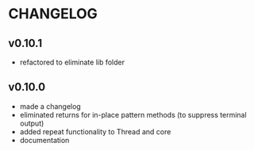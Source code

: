 CHANGELOG
=========

## v0.10.1
- refactored to eliminate lib folder

## v0.10.0
- made a changelog
- eliminated returns for in-place pattern methods (to suppress terminal output)
- added repeat functionality to Thread and core
- documentation